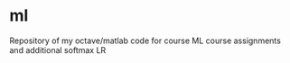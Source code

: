 # ml
Repository of my octave/matlab code for course ML course assignments and additional softmax LR
